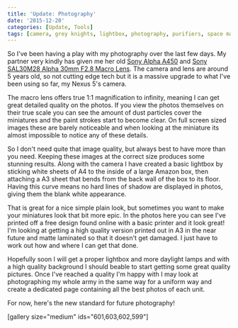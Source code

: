 ```yaml
---
title: 'Update: Photography'
date: '2015-12-20'
categories: [Update, Tools]
tags: [camera, grey knights, lightbox, photography, purifiers, space marine]
---
```


So I've been having a play with my photography over the last few days. My partner very kindly has given me her old [Sony Alpha A450](http://www.amazon.co.uk/Sony-DSLRA450L-Digital-Camera-18-55mm/dp/B0030GEGVU) and [Sony SAL30M28 Alpha 30mm F2.8 Macro Lens](http://www.amazon.co.uk/Sony-SAL30M28-Alpha-30mm-Macro/dp/B002QRBDYC). The camera and lens are around 5 years old, so not cutting edge tech but it is a massive upgrade to what I've been using so far, my Nexus 5's camera.

The macro lens offers true 1:1 magnification to infinity, meaning I can get great detailed quality on the photos. If you view the photos themselves on their true scale you can see the amount of dust particles cover the miniatures and the paint strokes start to become clear. On full screen sized images these are barely noticeable and when looking at the miniature its almost impossible to notice any of these details.

So I don't need quite that image quality, but always best to have more than you need. Keeping these images at the correct size produces some stunning results. Along with the camera I have created a basic lightbox by sticking white sheets of A4 to the inside of a large Amazon box, then attaching a A3 sheet that bends from the back wall of the box to its floor. Having this curve means no hard lines of shadow are displayed in photos, giving them the blank white appearance.

That is great for a nice simple plain look, but sometimes you want to make your miniatures look that bit more epic. In the photos here you can see I've printed off a free design found online with a basic printer and it look great! I'm looking at getting a high quality version printed out in A3 in the near future and matte laminated so that it doesn't get damaged. I just have to work out how and where I can get that done.

Hopefully soon I will get a proper lightbox and more daylight lamps and with a high quality background I should beable to start getting some great quality pictures. Once I've reached a quality I'm happy with I may look at photographing my whole army in the same way for a uniform way and create a dedicated page containing all the best photos of each unit.

For now, here's the new standard for future photography!

[gallery size="medium" ids="601,603,602,599"]
